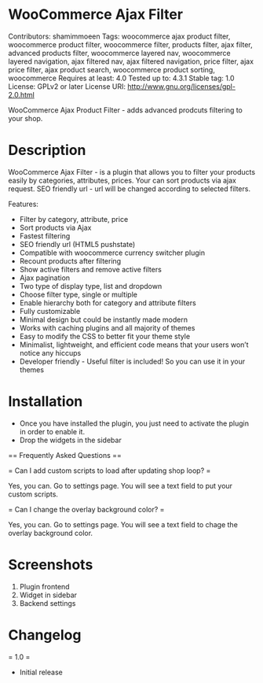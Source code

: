 # WooCommerce Ajax Filter
Contributors: shamimmoeen
Tags: woocommerce ajax product filter, woocommerce product filter, woocommerce filter, products filter, ajax filter, advanced products filter, woocommerce layered nav, woocommerce layered navigation, ajax filtered nav, ajax filtered navigation, price filter, ajax price filter, ajax product search, woocommerce product sorting, woocommerce
Requires at least: 4.0
Tested up to: 4.3.1
Stable tag: 1.0
License: GPLv2 or later
License URI: http://www.gnu.org/licenses/gpl-2.0.html

WooCommerce Ajax Product Filter - adds advanced prodcuts filtering to your shop.

# Description

WooCommerce Ajax Filter - is a plugin that allows you to filter your products easily by categories, attributes, prices. Your can sort products via ajax request. SEO friendly url - url will be changed according to selected filters.

Features:

* Filter by category, attribute, price
* Sort products via Ajax
* Fastest filtering
* SEO friendly url (HTML5 pushstate)
* Compatible with woocommerce currency switcher plugin
* Recount products after filtering
* Show active filters and remove active filters
* Ajax pagination
* Two type of display type, list and dropdown
* Choose filter type, single or multiple
* Enable hierarchy both for category and attribute filters
* Fully customizable
* Minimal design but could be instantly made modern
* Works with caching plugins and all majority of themes
* Easy to modify the CSS to better fit your theme style
* Minimalist, lightweight, and efficient code means that your users won’t notice any hiccups
* Developer friendly - Useful filter is included! So you can use it in your themes

# Installation

* Once you have installed the plugin, you just need to activate the plugin in order to enable it.
* Drop the widgets in the sidebar

== Frequently Asked Questions ==

= Can I add custom scripts to load after updating shop loop? =

Yes, you can. Go to settings page. You will see a text field to put your custom scripts.

= Can I change the overlay background color? =

Yes, you can. Go to settings page. You will see a text field to chage the overlay background color.

# Screenshots

1. Plugin frontend
2. Widget in sidebar
3. Backend settings

# Changelog

= 1.0 =

* Initial release